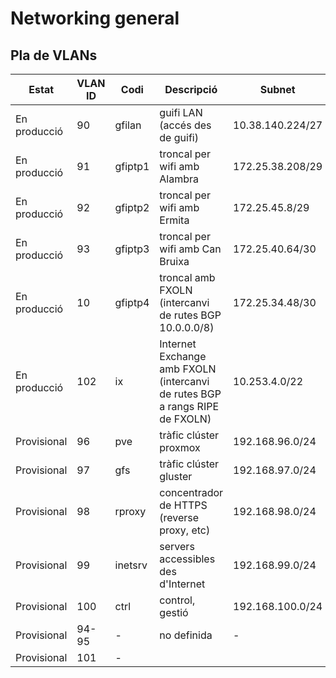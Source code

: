 # Networking general

## Pla de VLANs

Estat | VLAN ID | Codi | Descripció | Subnet
----- | ------- | ---- | ---------- | ------
En producció | 90 | gfilan | guifi LAN (accés des de guifi) | 10.38.140.224/27
En producció | 91 | gfiptp1 | troncal per wifi amb Alambra | 172.25.38.208/29
En producció | 92 | gfiptp2 | troncal per wifi amb Ermita | 172.25.45.8/29
En producció | 93 | gfiptp3 | troncal per wifi amb Can Bruixa | 172.25.40.64/30
En producció | 10 | gfiptp4 | troncal amb FXOLN (intercanvi de rutes BGP 10.0.0.0/8) | 172.25.34.48/30
En producció | 102 | ix | Internet Exchange amb FXOLN (intercanvi de rutes BGP a rangs RIPE de FXOLN) | 10.253.4.0/22
Provisional | 96 | pve | tràfic clúster proxmox | 192.168.96.0/24
Provisional | 97 | gfs | tràfic clúster gluster | 192.168.97.0/24
Provisional | 98 | rproxy | concentrador de HTTPS (reverse proxy, etc) | 192.168.98.0/24
Provisional | 99 | inetsrv | servers accessibles des d'Internet | 192.168.99.0/24
Provisional | 100 | ctrl | control, gestió | 192.168.100.0/24
Provisional | 94-95 | - | no definida | -
Provisional | 101 | -

